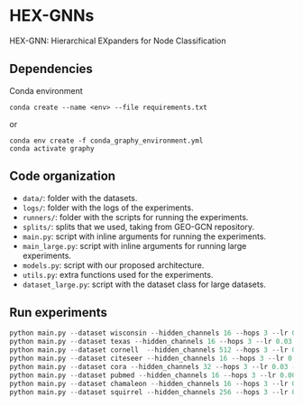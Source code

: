 # HEX-GNNs
HEX-GNN: Hierarchical EXpanders for Node
Classification
## Dependencies

Conda environment
```
conda create --name <env> --file requirements.txt
```

or

```
conda env create -f conda_graphy_environment.yml
conda activate graphy
```
## Code organization
* `data/`: folder with the datasets.
* `logs/`: folder with the logs of the experiments.
* `runners/`: folder with the scripts for running the experiments.
* `splits/`: splits that we used, taking from GEO-GCN repository.
* `main.py`: script with inline arguments for running the experiments.
* `main_large.py`: script with inline arguments for running large experiments.
* `models.py`: script with our proposed architecture.
* `utils.py`: extra functions used for the experiments.
* `dataset_large.py`: script with the dataset class for large datasets.
## Run experiments
```python
python main.py --dataset wisconsin --hidden_channels 16 --hops 3 --lr 0.03 --epochs 10000 --dropout 0.4 --wd 0.001 
python main.py --dataset texas --hidden_channels 16 --hops 3 --lr 0.03 --epochs 10000 --dropout 0.4 --wd 0.001  
python main.py --dataset cornell  --hidden_channels 512 --hops 3 --lr 0.03 --epochs 10000 --dropout 0.35 --wd 0.0005 
python main.py --dataset citeseer --hidden_channels 16 --hops 3 --lr 0.03 --epochs 10000 --dropout 0.5 --wd 0.0008 
python main.py --dataset cora --hidden_channels 32 --hops 3 --lr 0.03 --epochs 10000 --dropout 0.5 --wd 0.001 
python main.py --dataset pubmed --hidden_channels 16 --hops 3 --lr 0.003 --epochs 10000 --dropout 0.5 --wd 0.0005 
python main.py --dataset chamaleon --hidden_channels 16 --hops 3 --lr 0.001 --epochs 10000 --dropout 0.4 --wd 0.0005 
python main.py --dataset squirrel --hidden_channels 256 --hops 3 --lr 0.001 --epochs 10000 --dropout 0.4 --wd 0.0005 
```
